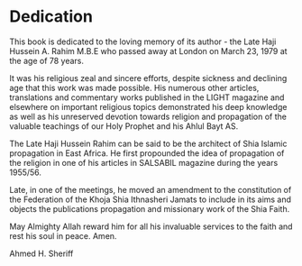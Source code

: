 Dedication
==========

This book is dedicated to the loving memory of its author - the Late
Haji Hussein A. Rahim M.B.E who passed away at London on March 23, 1979
at the age of 78 years.

It was his religious zeal and sincere efforts, despite sickness and
declining age that this work was made possible. His numerous other
articles, translations and commentary works published in the LIGHT
magazine and elsewhere on important religious topics demonstrated his
deep knowledge as well as his unreserved devotion towards religion and
propagation of the valuable teachings of our Holy Prophet and his Ahlul
Bayt AS.

The Late Haji Hussein Rahim can be said to be the architect of Shia
Islamic propagation in East Africa. He first propounded the idea of
propagation of the religion in one of his articles in SALSABIL magazine
during the years 1955/56.

Late, in one of the meetings, he moved an amendment to the constitution
of the Federation of the Khoja Shia Ithnasheri Jamats to include in its
aims and objects the publications propagation and missionary work of the
Shia Faith.

May Almighty Allah reward him for all his invaluable services to the
faith and rest his soul in peace. Amen.

Ahmed H. Sheriff


